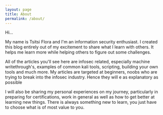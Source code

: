```yaml
---
layout: page
title: About
permalink: /about/
---
```


Hi...

My name is Tsitsi Flora and I'm an information security enthusiast. I created this blog entirely out of my excitement to share what I learn with others. It helps me learn more while helping others to figure out some challenges.

All of the articles you'll see here are infosec related, especially machine writethrough's, examples of common kali tools, scripting, building your own tools and much more. My articles are targeted at beginners, noobs who are trying to break into the infosec industry. Hence they will e as explanatory as possible

I will also be sharing my personal experiences on my journey, particularly in preparing for certifications, work in general as well as how to get better at learning new things. There is always something new to learn, you just have to choose what is of most value to you.
